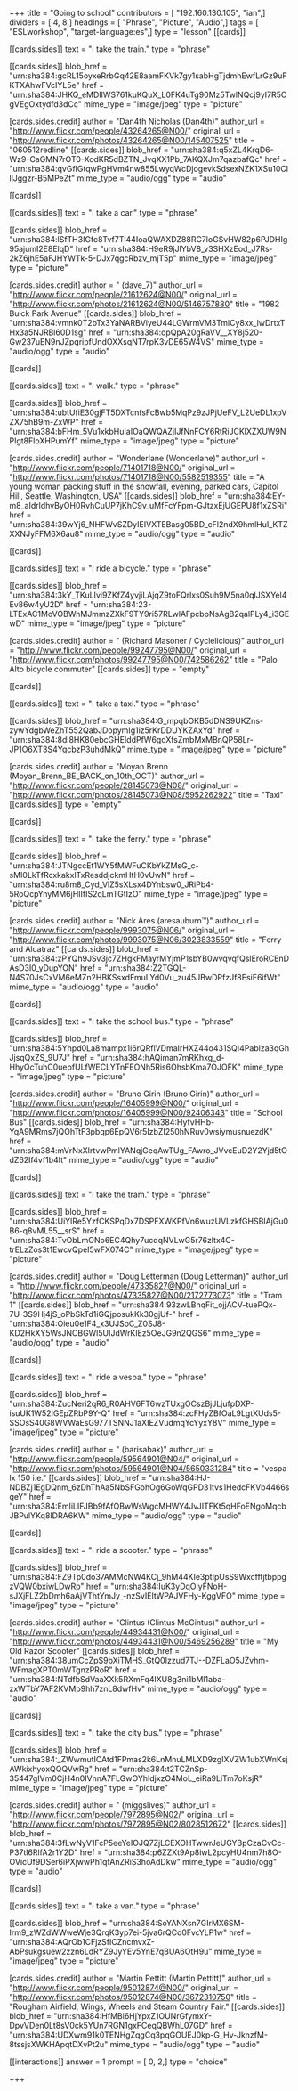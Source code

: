 +++
title = "Going to school"
contributors = [ "192.160.130.105", "ian",]
dividers = [ 4, 8,]
headings = [ "Phrase", "Picture", "Audio",]
tags = [ "ESLworkshop", "target-language:es",]
type = "lesson"
[[cards]]

[[cards.sides]]
text = "I take the train."
type = "phrase"

[[cards.sides]]
blob_href = "urn:sha384:gcRL15oyxeRrbGq42E8aamFKVk7gy1sabHgTjdmhEwfLrGz9uFKTXAhwFVcIYL5e"
href = "urn:sha384:JHKQ_eMDIlWS761kuKQuX_L0FK4uTg90Mz5TwlNQcj9yI7R5OgVEgOxtydfd3dCc"
mime_type = "image/jpeg"
type = "picture"

[cards.sides.credit]
author = "Dan4th Nicholas (Dan4th)"
author_url = "http://www.flickr.com/people/43264265@N00/"
original_url = "http://www.flickr.com/photos/43264265@N00/145407525"
title = "060512redline"
[[cards.sides]]
blob_href = "urn:sha384:q5xZL4KrqD6-Wz9-CaGMN7rOT0-XodKR5dBZTN_JvqXX1Pb_7AKQXJm7qazbafQc"
href = "urn:sha384:qvGfIGtqwPgHVm4nw855LwyqWcDjogevkSdsexNZK1XSu10ClllJggzr-B5MPeZt"
mime_type = "audio/ogg"
type = "audio"

[[cards]]

[[cards.sides]]
text = "I take a car."
type = "phrase"

[[cards.sides]]
blob_href = "urn:sha384:lSfTH3IGfc8Tvf7Tl44IoaQWAXDZ88RC7loGSvHW82p6PJDHIg95ajumI2E8ElqD"
href = "urn:sha384:H9eR9jJlYbV8_v3SHXzEod_J7Rs-2kZ6jhE5aFJHYWTk-5-DJx7qgcRbzv_mjT5p"
mime_type = "image/jpeg"
type = "picture"

[cards.sides.credit]
author = " (dave_7)"
author_url = "http://www.flickr.com/people/21612624@N00/"
original_url = "http://www.flickr.com/photos/21612624@N00/5146757880"
title = "1982 Buick Park Avenue"
[[cards.sides]]
blob_href = "urn:sha384:vmnk0T2bTx3YaNARBViyeU44LGWrmVM3TmiCy8xx_lwDrtxTHx3a5NJRBl60D1sg"
href = "urn:sha384:opQpA20gRaVV__XY8j520-Gw237uEN9nJZpqripfUndOXXsqNT7rpK3vDE65W4VS"
mime_type = "audio/ogg"
type = "audio"

[[cards]]

[[cards.sides]]
text = "I walk."
type = "phrase"

[[cards.sides]]
blob_href = "urn:sha384:ubtUfiE30gjFT5DXTcnfsFcBwb5MqPz9zJPjUeFV_L2UeDL1xpVZX75hB9m-ZxWP"
href = "urn:sha384:bFHm_5Vu1xkbHuIaIOaQWQAZjIJfNnFCY6RtRiJCKlXZXUW9NPIgt8FloXHPumYf"
mime_type = "image/jpeg"
type = "picture"

[cards.sides.credit]
author = "Wonderlane (Wonderlane)"
author_url = "http://www.flickr.com/people/71401718@N00/"
original_url = "http://www.flickr.com/photos/71401718@N00/5582519355"
title = "A young woman packing stuff in the snowfall, evening, parked cars, Capitol Hill, Seattle, Washington, USA"
[[cards.sides]]
blob_href = "urn:sha384:EY-m8_aIdrldhvByOH0RvhCuUP7jKhC9v_uMfFcYFpm-GJtzxEjUGEPU8f1xZSRi"
href = "urn:sha384:39wYj6_NHFWvSZDyIEIVXTEBasg05BD_cFl2ndX9hmlHuI_KTZXXNJyFFM6X6au8"
mime_type = "audio/ogg"
type = "audio"

[[cards]]

[[cards.sides]]
text = "I ride a bicycle."
type = "phrase"

[[cards.sides]]
blob_href = "urn:sha384:3kY_TKuLIvi9ZKfZ4yvjiLAjqZ9toFQrlxs0Suh9M5na0qlJSXYel4Ev86w4yU2D"
href = "urn:sha384:23-LTExAC1MoVOBWnMJmmzZXkF9TY9ri57RLwlAFpcbpNsAgB2qalPLy4_i3GEwD"
mime_type = "image/jpeg"
type = "picture"

[cards.sides.credit]
author = " (Richard Masoner / Cyclelicious)"
author_url = "http://www.flickr.com/people/99247795@N00/"
original_url = "http://www.flickr.com/photos/99247795@N00/742586262"
title = "Palo Alto bicycle commuter"
[[cards.sides]]
type = "empty"

[[cards]]

[[cards.sides]]
text = "I take a taxi."
type = "phrase"

[[cards.sides]]
blob_href = "urn:sha384:G_mpqbOKB5dDNS9UKZns-zywYdgbWeZhT552QabJDopymIg1iz5rKrDDUYKZAxYd"
href = "urn:sha384:8dl8HK80ebcGHEIddPfW6goXfsZmbMxMBnQP58Lr-JP1O6XT3S4YqcbzP3uhdMkQ"
mime_type = "image/jpeg"
type = "picture"

[cards.sides.credit]
author = "Moyan Brenn (Moyan_Brenn_BE_BACK_on_10th_OCT)"
author_url = "http://www.flickr.com/people/28145073@N08/"
original_url = "http://www.flickr.com/photos/28145073@N08/5952262922"
title = "Taxi"
[[cards.sides]]
type = "empty"

[[cards]]

[[cards.sides]]
text = "I take the ferry."
type = "phrase"

[[cards.sides]]
blob_href = "urn:sha384:JTNgccEt1WY5fMWFuCKbYkZMsG_c-sMI0LkTfRcxkakxlTxResddjckmHtH0vUwN"
href = "urn:sha384:ru8m8_Cyd_VlZ5sXLsx4DYnbsw0_JRiPb4-5RoQcpYnyMM6jHIIfIS2qLmTGtIzO"
mime_type = "image/jpeg"
type = "picture"

[cards.sides.credit]
author = "Nick Ares (aresauburn™)"
author_url = "http://www.flickr.com/people/9993075@N06/"
original_url = "http://www.flickr.com/photos/9993075@N06/3023833559"
title = "Ferry and Alcatraz"
[[cards.sides]]
blob_href = "urn:sha384:zPYQh9JSv3jc7ZHgkFMayrMYjmP1sbYB0wvqvqfQslEroRCEnDAsD3I0_yDupYON"
href = "urn:sha384:Z2TGQL-N4S70JsCxVM6eMZn2HBKSsxdFmuLYd0Vu_zu45JBwDPfzJf8EsiE6ifWt"
mime_type = "audio/ogg"
type = "audio"

[[cards]]

[[cards.sides]]
text = "I take the school bus."
type = "phrase"

[[cards.sides]]
blob_href = "urn:sha384:5Yhpd0La8mampx1i6rQRflVDmaIrHXZ44o431SQI4Pablza3qGhJjsqQxZS_9U7J"
href = "urn:sha384:hAQiman7mRKhxg_d-HhyQcTuhC0uepfULfWECLYTnFEONh5Ris6OhsbKma7OJOFK"
mime_type = "image/jpeg"
type = "picture"

[cards.sides.credit]
author = "Bruno Girin (Bruno Girin)"
author_url = "http://www.flickr.com/people/16405999@N00/"
original_url = "http://www.flickr.com/photos/16405999@N00/92406343"
title = "School Bus"
[[cards.sides]]
blob_href = "urn:sha384:HyfvHHb-YqA9MRms7jQOhTtF3pbqp6EpQV6r5IzbZI250hNRuv0wsiymusnuezdK"
href = "urn:sha384:mVrNxXIrtvwPmlYANqjGeqAwTUg_FAwro_JVvcEuD2Y2Yjd5tOdZ62If4vf1b4It"
mime_type = "audio/ogg"
type = "audio"

[[cards]]

[[cards.sides]]
text = "I take the tram."
type = "phrase"

[[cards.sides]]
blob_href = "urn:sha384:UiYlRe5YzfCKSPqDx7DSPFXWKPfVn6wuzUVLzkfGHSBIAjGu0B6-q8vML55__srS"
href = "urn:sha384:TvObLmONo6EC4Qhy7ucdqNVLwG5r76zltx4C-trELzZos3t1EwcvQpeI5wFX074C"
mime_type = "image/jpeg"
type = "picture"

[cards.sides.credit]
author = "Doug Letterman (Doug Letterman)"
author_url = "http://www.flickr.com/people/47335827@N00/"
original_url = "http://www.flickr.com/photos/47335827@N00/2172773073"
title = "Tram 1"
[[cards.sides]]
blob_href = "urn:sha384:93zwLBnqFit_ojjACV-tuePQx-7U-3S9Hj4jS_oPbSkTd1iGQjposukKk30gjUf-"
href = "urn:sha384:Oieu0e1F4_x3UJSoC_Z0SJ8-KD2HkXY5WsJNCBGWl5UIJdWrKlEz5OeJG9n2QGS6"
mime_type = "audio/ogg"
type = "audio"

[[cards]]

[[cards.sides]]
text = "I ride a vespa."
type = "phrase"

[[cards.sides]]
blob_href = "urn:sha384:ZucNeri2qR6_R0AHV6FT6wzTUxgOCszBjJLjufpDXP-isuUK1W52IGEpZRbP9Y-Q"
href = "urn:sha384:zcFHyZBfOaL9LgtXUds5-SSOsS40G8WVWaEsG977TSNNJ1aXIEZVudmqYcYyxY8V"
mime_type = "image/jpeg"
type = "picture"

[cards.sides.credit]
author = " (barisabak)"
author_url = "http://www.flickr.com/people/59564901@N04/"
original_url = "http://www.flickr.com/photos/59564901@N04/5650331284"
title = "vespa lx 150 i.e."
[[cards.sides]]
blob_href = "urn:sha384:HJ-NDBZj1EgDQnm_6zDhThAa5NbSFGohOg6GoWqGPD31tvs1HedcFKVb4466sqeY"
href = "urn:sha384:EmIiLIFJBb9fAfQBwWsWgcMHWY4JvJITFKt5qHFoENgoMqcbJBPulYKq8IDRA6KW"
mime_type = "audio/ogg"
type = "audio"

[[cards]]

[[cards.sides]]
text = "I ride a scooter."
type = "phrase"

[[cards.sides]]
blob_href = "urn:sha384:FZ9Tp0do37AMMcNW4KCj_9hM44KIe3ptIpUsS9WxcfftjtbppgzVQW0bxiwLDwRp"
href = "urn:sha384:IuK3yDqOlyFNoH-sJXjFLZ2bDmh6aAjVThtYmJy_-nzSvIEItWPAJVFHy-KggVFO"
mime_type = "image/jpeg"
type = "picture"

[cards.sides.credit]
author = "Clintus (Clintus McGintus)"
author_url = "http://www.flickr.com/people/44934431@N00/"
original_url = "http://www.flickr.com/photos/44934431@N00/5469256289"
title = "My Old Razor Scooter"
[[cards.sides]]
blob_href = "urn:sha384:38umCcZpS9bXiTMHS_GtQ0Izzud7TJ--DZFLaO5JZvhm-WFmagXPT0mWTgnzPRoR"
href = "urn:sha384:NTdfbSdVaaXXk5RXmFq4lXU8g3ni1bMl1aba-zxWTbY7AF2KVMp9hh7znL8dwfHv"
mime_type = "audio/ogg"
type = "audio"

[[cards]]

[[cards.sides]]
text = "I take the city bus."
type = "phrase"

[[cards.sides]]
blob_href = "urn:sha384:_ZWwmutICAtd1FPmas2k6LnMnuLMLXD9zgIXVZW1ubXWnKsjAWkixhyoxQQQVwRg"
href = "urn:sha384:t2TCZnSp-35447gIVm0CjH4n0IVnnA7FLGwOYhIdjxzO4MoL_eiRa9LiTm7oKsjR"
mime_type = "image/jpeg"
type = "picture"

[cards.sides.credit]
author = " (miggslives)"
author_url = "http://www.flickr.com/people/7972895@N02/"
original_url = "http://www.flickr.com/photos/7972895@N02/8028512672"
[[cards.sides]]
blob_href = "urn:sha384:3fLwNyV1FcP5eeYeIOJQ7ZjLCEXOHTwwrJeUGYBpCzaCvCc-P37tl6RlfA2r1Y2D"
href = "urn:sha384:p6ZZXt9Ap8iwL2pcyHU4nm7h8O-OVicUf9DSer6iPXjwwPh1qfAnZRiS3hoAdDkw"
mime_type = "audio/ogg"
type = "audio"

[[cards]]

[[cards.sides]]
text = "I take a van."
type = "phrase"

[[cards.sides]]
blob_href = "urn:sha384:SoYANXsn7GIrMX6SM-Irm9_zWZdWWweWje3QrqK3yp7ei-5jva6rQCd0FvcYLP1w"
href = "urn:sha384:AQrOb1CFjzSfICZncmvxZ-AbPsukgsuew2zzn6LdRYZ9JyYEv5YnE7qBUA6OtH9u"
mime_type = "image/jpeg"
type = "picture"

[cards.sides.credit]
author = "Martin Pettitt (Martin Pettitt)"
author_url = "http://www.flickr.com/people/95012874@N00/"
original_url = "http://www.flickr.com/photos/95012874@N00/3672310750"
title = "Rougham Airfield, Wings,  Wheels and Steam Country Fair."
[[cards.sides]]
blob_href = "urn:sha384:HfMBi6HjYpxZ1OUNrGfymxY-DpvVDen0Lt8sV0ck5YUn7RGN1gxFCeqQBWhL07GD"
href = "urn:sha384:UDXwm91k0TENHgZqgCq3pqGOUEJ0kp-G_Hv-JknzfM-8tssjsXWKHApqtDXvPt2u"
mime_type = "audio/ogg"
type = "audio"

[[interactions]]
answer = 1
prompt = [ 0, 2,]
type = "choice"

+++
